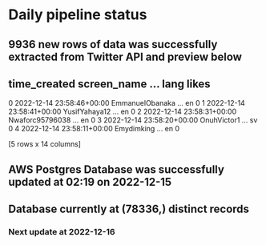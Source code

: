 # Daily pipeline status
## 9936 new rows of data was successfully extracted from Twitter API and preview below
##                time_created      screen_name  ... lang likes
0 2022-12-14 23:58:46+00:00  EmmanuelObanaka  ...   en     0
1 2022-12-14 23:58:41+00:00    YusifYahaya12  ...   en     0
2 2022-12-14 23:58:31+00:00  Nwaforc95796038  ...   en     0
3 2022-12-14 23:58:20+00:00      OnuhVictor1  ...   sv     0
4 2022-12-14 23:58:11+00:00       Emydimking  ...   en     0

[5 rows x 14 columns]
## AWS Postgres Database was successfully updated at  02:19 on 2022-12-15
## Database currently at (78336,) distinct records
### Next update at 2022-12-16
